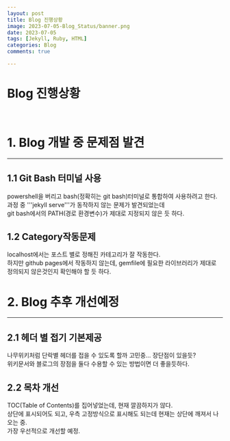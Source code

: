 ```yaml
---
layout: post
title: Blog 진행상황
image: 2023-07-05-Blog_Status/banner.png
date: 2023-07-05
tags: [Jekyll, Ruby, HTML]
categories: Blog
comments: true

---
```

# Blog 진행상황

<br>

# 1. Blog 개발 중 문제점 발견
---

## 1.1 Git Bash 터미널 사용
powershell을 버리고 bash(정확히는 git bash)터미널로 통합하여 사용하려고 한다.   
과정 중 '''jekyll serve'''가 동작하지 않는 문제가 발견되었는데   
git bash에서의 PATH(경로 환경변수)가 제대로 지정되지 않은 듯 하다.   

## 1.2 Category작동문제   
localhost에서는 포스트 별로 정해진 카테고리가 잘 작동한다.   
하지만 github pages에서 작동하지 않는데, gemfile에 필요한 라이브러리가 제대로 정의되지 않은것인지 확인해야 할 듯 하다.   

# 2. Blog 추후 개선예정
---   
   
## 2.1 헤더 별 접기 기본제공   
나무위키처럼 단락별 헤더를 접을 수 있도록 할까 고민중... 장단점이 있을듯?   
위키문서와 블로그의 장점을 둘다 수용할 수 있는 방법이면 더 좋을듯하다.   

## 2.2 목차 개선   
TOC(Table of Contents)를 집어넣었는데, 현재 깔끔하지가 않다.   
상단에 표시되어도 되고, 우측 고정방식으로 표시해도 되는데 현재는 상단에 깨져서 나오는 중.   
가장 우선적으로 개선할 예정.
